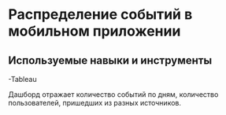 # Распределение событий в мобильном приложении
## Используемые навыки и инструменты
-Tableau

Дашборд отражает количество событий по дням, количество пользователей, пришедших из разных источников.
